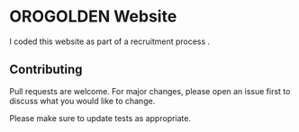 # OROGOLDEN Website

I coded this website as part of a recruitment process .



## Contributing

Pull requests are welcome. For major changes, please open an issue first to discuss what you would like to change.

Please make sure to update tests as appropriate.
